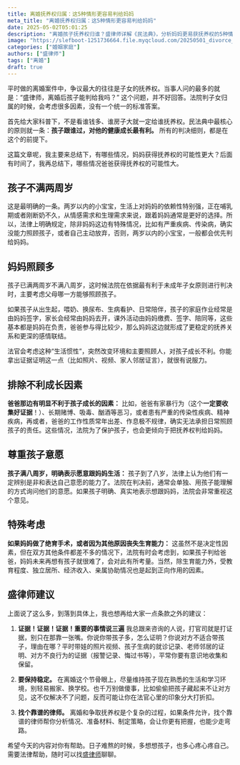 ```yaml
---
title: 离婚抚养权归属：这5种情形更容易判给妈妈
meta_title: "离婚抚养权归属：这5种情形更容易判给妈妈"
date: 2025-05-02T05:01:25
description: "离婚孩子抚养权归谁？盛律师详解《民法典》，分析妈妈更易获抚养权的5种情况：孩子未满两岁、主要照顾者、对方有家暴/恶习、孩子满八岁表态、母亲特殊情况。含证据收集和维权建议，助您争取权益。"
image: "https://slefboot-1251736664.file.myqcloud.com/20250501_divorce_custody_cover.webp"
categories: ["婚姻家庭"]
authors: ["盛律师"]
tags: ["离婚"]
draft: true
---
```


平时做的离婚案件中，争议最大的往往是子女的抚养权。当事人问的最多的就是：“盛律师，离婚后孩子能判给我吗？” 这个问题，并不好回答。法院判子女归属的时候，会考虑很多因素，没有一个统一的标准答案。

首先给大家科普下，不是看谁钱多、谁房子大就一定给谁抚养权。民法典中最核心的原则就一条：**孩子跟谁过，对他的健康成长最有利。** 所有的判决细则，都是在这个的前提下。

这篇文章呢，我主要来总结下，有哪些情况，妈妈获得抚养权的可能性更大？后面有时间了，我再总结下，哪些情况爸爸获得抚养权的可能性大。

## 孩子不满两周岁

这是最明确的一条。两岁以内的小宝宝，生活上对妈妈的依赖性特别强，正在哺乳期或者刚断奶不久，从情感需求和生理需求来说，跟着妈妈通常是更好的选择。所以，法律上明确规定，除非妈妈这边有特殊情况，比如有严重疾病、传染病，确实没能力照顾孩子，或者自己主动放弃，否则，两岁以内的小宝宝，一般都会优先判给妈妈。

## 妈妈照顾多

孩子已满两周岁不满八周岁，这时候法院在依据最有利于未成年子女原则进行判决时，主要考虑父母哪一方能够照顾孩子。

如果孩子从出生起，喂奶、换尿布、生病看护、日常陪伴，孩子的家庭作业经常是由妈妈签字，家长会经常由妈妈去开，课外活动由妈妈缴费、签字、陪同等，这些基本都是妈妈在负责，爸爸参与得比较少，那么妈妈这边就形成了更稳定的抚养关系和更深的感情联结。

法官会考虑这种“生活惯性”，突然改变环境和主要照顾人，对孩子成长不利。你能拿出证据证明这一点（比如照片、视频、家人邻居证言），就很有说服力。

## 排除不利成长因素

**爸爸那边有明显不利于孩子成长的因素：** 比如，爸爸有家暴行为（这个**一定要收集好证据**！）、长期赌博、吸毒、酗酒等恶习，或者患有严重的传染性疾病、精神疾病，再或者，爸爸的工作性质常年出差、作息极不规律，确实无法承担日常照顾孩子的责任。这些情况，法院为了保护孩子，也会更倾向于把抚养权判给妈妈。

## 尊重孩子意愿

**孩子满八周岁，明确表示愿意跟妈妈生活：** 孩子到了八岁，法律上认为他们有一定辨别是非和表达自己意愿的能力了。法院在判决前，通常会单独、用孩子能理解的方式询问他们的意愿。如果孩子明确、真实地表示想跟妈妈，法院会非常重视这个意见。

## 特殊考虑

**如果妈妈做了绝育手术，或者因为其他原因丧失生育能力：** 这虽然不是决定性因素，但在双方其他条件都差不多的情况下，法院有时会考虑到，如果孩子判给爸爸，妈妈未来再想有孩子就很难了，会对此有所考量。当然，除生育能力外，受教育程度、独立居所、经济收入、亲属协助情况也是起到正向作用的因素。

## 盛律师建议

上面说了这么多，到落到具体上，我也想再给大家一点条款之外的建议：

1.  **证据！证据！证据！重要的事情说三遍** 我总跟来咨询的人说，打官司就是打证据，别只在那靠一张嘴。你说你带孩子多，怎么证明？你说对方不适合带孩子，理由在哪？平时带娃的照片视频、孩子生病的就诊记录、老师邻居的证明、对方不良行为的证据（报警记录、悔过书等），平常你要有意识地收集和保留。

2.  **要保持稳定。** 在离婚这个节骨眼上，尽量维持孩子现在熟悉的生活和学习环境，别轻易搬家、换学校。也千万别做傻事，比如偷偷把孩子藏起来不让对方见，这不仅解决不了问题，反而可能让你在法官心里的印象分大打折扣。

3.  **找个靠谱的律师。** 离婚和争取抚养权是个复杂的过程，如果条件允许，找个靠谱的律师帮你分析情况、准备材料、制定策略，会让你更有把握，也能少走弯路。

希望今天的内容对你有帮助。日子难熬的时候，多想想孩子，也多心疼心疼自己。需要法律帮助，随时可以找[盛律师](https://shenglvshi.cn/contact)聊聊。